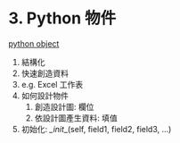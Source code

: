 # 3. Python 物件

[python object](lab/demo7/OO.py)

1. 結構化
2. 快速創造資料
3. e.g. Excel 工作表
4. 如何設計物件
   1. 創造設計圖: 欄位
   2. 依設計圖產生資料: 填值
5. 初始化: _\_init_\_(self, field1, field2, field3, ...)
